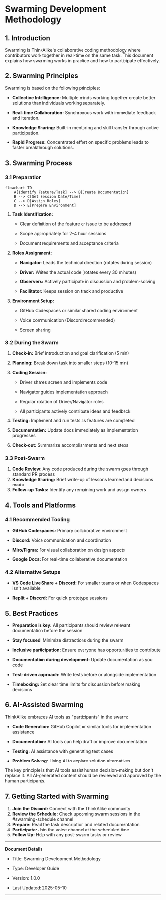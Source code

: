 # Swarming Development Methodology

## 1. Introduction

Swarming is ThinkAlike's collaborative coding methodology where contributors work together in real-time on the same task. This document explains how swarming works in practice and how to participate effectively.

## 2. Swarming Principles

Swarming is based on the following principles:

* **Collective Intelligence:** Multiple minds working together create better solutions than individuals working separately.

* **Real-time Collaboration:** Synchronous work with immediate feedback and iteration.

* **Knowledge Sharing:** Built-in mentoring and skill transfer through active participation.

* **Rapid Progress:** Concentrated effort on specific problems leads to faster breakthrough solutions.

## 3. Swarming Process

### 3.1 Preparation

```mermaid
flowchart TD
    A[Identify Feature/Task] --> B[Create Documentation]
    B --> C[Set Session Date/Time]
    C --> D[Assign Roles]
    D --> E[Prepare Environment]

```

1. **Task Identification:**

   * Clear definition of the feature or issue to be addressed

   * Scope appropriately for 2-4 hour sessions

   * Document requirements and acceptance criteria

2. **Roles Assignment:**

   * **Navigator:** Leads the technical direction (rotates during session)

   * **Driver:** Writes the actual code (rotates every 30 minutes)

   * **Observers:** Actively participate in discussion and problem-solving

   * **Facilitator:** Keeps session on track and productive

3. **Environment Setup:**

   * GitHub Codespaces or similar shared coding environment

   * Voice communication (Discord recommended)

   * Screen sharing

### 3.2 During the Swarm

1. **Check-in:** Brief introduction and goal clarification (5 min)
2. **Planning:** Break down task into smaller steps (10-15 min)
3. **Coding Session:**

   * Driver shares screen and implements code

   * Navigator guides implementation approach

   * Regular rotation of Driver/Navigator roles

   * All participants actively contribute ideas and feedback

4. **Testing:** Implement and run tests as features are completed
5. **Documentation:** Update docs immediately as implementation progresses
6. **Check-out:** Summarize accomplishments and next steps

### 3.3 Post-Swarm

1. **Code Review:** Any code produced during the swarm goes through standard PR process
2. **Knowledge Sharing:** Brief write-up of lessons learned and decisions made
3. **Follow-up Tasks:** Identify any remaining work and assign owners

## 4. Tools and Platforms

### 4.1 Recommended Tooling

* **GitHub Codespaces:** Primary collaborative environment

* **Discord:** Voice communication and coordination

* **Miro/Figma:** For visual collaboration on design aspects

* **Google Docs:** For real-time collaborative documentation

### 4.2 Alternative Setups

* **VS Code Live Share + Discord:** For smaller teams or when Codespaces isn't available

* **Replit + Discord:** For quick prototype sessions

## 5. Best Practices

* **Preparation is key:** All participants should review relevant documentation before the session

* **Stay focused:** Minimize distractions during the swarm

* **Inclusive participation:** Ensure everyone has opportunities to contribute

* **Documentation during development:** Update documentation as you code

* **Test-driven approach:** Write tests before or alongside implementation

* **Timeboxing:** Set clear time limits for discussion before making decisions

## 6. AI-Assisted Swarming

ThinkAlike embraces AI tools as "participants" in the swarm:

* **Code Generation:** GitHub Copilot or similar tools for implementation assistance

* **Documentation:** AI tools can help draft or improve documentation

* **Testing:** AI assistance with generating test cases

* **Problem Solving:** Using AI to explore solution alternatives

The key principle is that AI tools assist human decision-making but don't replace it. All AI-generated content should be reviewed and approved by the human participants.

## 7. Getting Started with Swarming

1. **Join the Discord:** Connect with the ThinkAlike community
2. **Review the Schedule:** Check upcoming swarm sessions in the #swarming-schedule channel
3. **Prepare:** Read the task description and related documentation
4. **Participate:** Join the voice channel at the scheduled time
5. **Follow Up:** Help with any post-swarm tasks or review

---

**Document Details**

* Title: Swarming Development Methodology

* Type: Developer Guide

* Version: 1.0.0

* Last Updated: 2025-05-10

---
